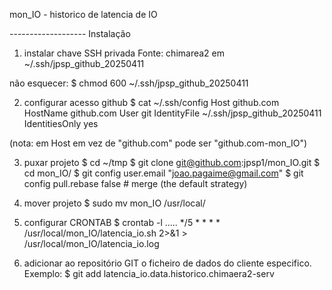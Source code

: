 mon_IO - historico de latencia de IO


------------------- Instalação

1. instalar chave SSH privada
Fonte: chimarea2 em ~/.ssh/jpsp_github_20250411

não esquecer:
$ chmod 600  ~/.ssh/jpsp_github_20250411


2. configurar acesso github
$ cat ~/.ssh/config 
Host github.com
  HostName github.com
  User git
  IdentityFile ~/.ssh/jpsp_github_20250411
  IdentitiesOnly yes

(nota: em Host em vez de "github.com" pode ser "github.com-mon_IO")

3. puxar projeto
$ cd ~/tmp
$ git clone git@github.com:jpsp1/mon_IO.git
$ cd mon_IO/
$ git config user.email "joao.pagaime@gmail.com"
$ git config pull.rebase false  # merge (the default strategy)


4. mover projeto 
$ sudo  mv  mon_IO /usr/local/

5. configurar CRONTAB
$ crontab -l
.....
*/5 * * * * /usr/local/mon_IO/latencia_io.sh 2>&1 > /usr/local/mon_IO/latencia_io.log

6.  adicionar ao repositório GIT o ficheiro de dados do cliente especifico. Exemplo:
$ git add latencia_io.data.historico.chimaera2-serv

